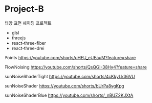 # Project-B

태양 표면 쉐이딩 프로젝트

* glsl
* threejs
* react-three-fiber
* react-three-drei


Points
https://youtube.com/shorts/uHEU_eUEauM?feature=share

FlowNoising
https://youtube.com/shorts/QsQGI-38Hy4?feature=share

sunNoiseShaderTight
https://youtube.com/shorts/4cKkyLk36VU

sunNoiseShader
https://youtube.com/shorts/bUrPa8vgKpg

sunNoiseShaderBlue
https://youtube.com/shorts/_nBUZ2KJXtA
